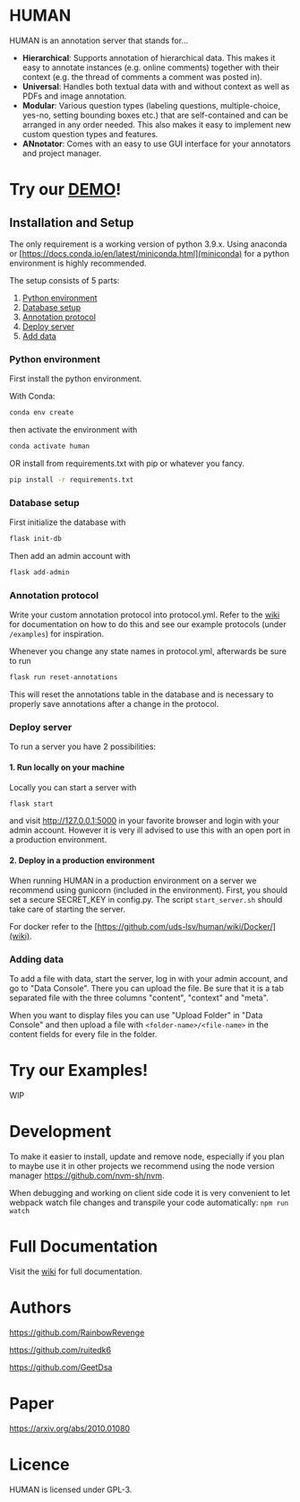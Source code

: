 # HUMAN

HUMAN is an annotation server that stands for...

-   **Hierarchical**: Supports annotation of hierarchical data. This makes it easy to annotate instances (e.g. online comments) together with their context (e.g. the thread of comments a comment was posted in).
-   **Universal**: Handles both textual data with and without context as well as PDFs and image annotation.
-   **Modular**: Various question types (labeling questions, multiple-choice, yes-no, setting bounding boxes etc.) that are self-contained and can be arranged in any order needed. This also makes it easy to implement new custom question types and features.
-   **ANnotator**: Comes with an easy to use GUI interface for your annotators and project manager.

# Try our [DEMO](http://human.lsv.uni-saarland.de)!



## Installation and Setup

The only requirement is a working version of python 3.9.x. Using anaconda or [https://docs.conda.io/en/latest/miniconda.html](miniconda) for a python environment is highly recommended.

The setup consists of 5 parts:
1. [Python environment](#python-environment)
2. [Database setup](#database-setup)
3. [Annotation protocol](#annotation-protocol)
4. [Deploy server](#deploy-server)
5. [Add data](#add-data)


### Python environment

First install the python environment.

With Conda:

```sh
conda env create
```

then activate the environment with

```sh
conda activate human
```

OR install from requirements.txt with pip or whatever you fancy.

```sh
pip install -r requirements.txt
```

### Database setup

First initialize the database with

```sh
flask init-db
```

Then add an admin account with

```sh
flask add-admin
```

### Annotation protocol

Write your custom annotation protocol into protocol.yml. Refer to the [wiki](https://github.com/uds-lsv/human/wiki) for documentation on how to do this and see our example protocols (under `/examples`) for inspiration.

Whenever you change any state names in protocol.yml, afterwards be sure to run

```sh
flask run reset-annotations
```

This will reset the annotations table in the database and is necessary to properly save annotations after a change in the protocol.


### Deploy server

To run a server you have 2 possibilities:

#### 1. Run locally on your machine
Locally you can start a server  with
```sh
flask start
```
and visit http://127.0.0.1:5000 in your favorite browser and login with your admin account.
However it is very ill advised to use this with an open port in a production environment.

#### 2. Deploy in a production environment
When running HUMAN in a production environment on a server we recommend using gunicorn (included in the environment). First, you should set a secure SECRET_KEY in config.py. The script `start_server.sh` should take care of starting the server.

For docker refer to the [https://github.com/uds-lsv/human/wiki/Docker/](wiki).

### Adding data

To add a file with data, start the server, log in with your admin account, and go to "Data Console". There you can upload the file.
Be sure that it is a tab separated file with the three columns "content", "context" and "meta".

When you want to display files you can use "Upload Folder" in "Data Console" and then upload a file with `<folder-name>/<file-name>` in the content fields for every file in the folder.

# Try our Examples!

WIP

<!-- Picture Annotation:

1. Copy and rename `/example/protocol_example_picture.json` to `/protocol.json`
2. Run `setup.sh`
3. Log in with your administrator account and upload the folder `/example/picture`
4. Upload the file `/example/data_example_picture.csv`
5. Go back to home and start annotating.

Text Annotation:

1. Copy and rename `/example/protocol_example_text.json` to `/protocol.json`
2. Run `setup.sh`
3. Log in with your administrator account and upload the file `/example/data_example_text.csv`
4. Go back to home and start annotating. -->

# Development

To make it easier to install, update and remove node, especially if you plan to maybe use it in other projects we recommend using the node version manager https://github.com/nvm-sh/nvm.

When debugging and working on client side code it is very convenient to let webpack watch file changes and transpile your code automatically: `npm run watch`

# Full Documentation

Visit the [wiki](https://github.com/uds-lsv/human/wiki) for full documentation.

# Authors

https://github.com/RainbowRevenge

https://github.com/ruitedk6

https://github.com/GeetDsa

# Paper

https://arxiv.org/abs/2010.01080

# Licence

HUMAN is licensed under GPL-3.
